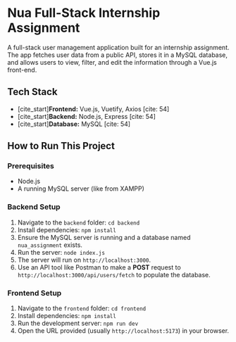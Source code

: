 # Nua Full-Stack Internship Assignment

A full-stack user management application built for an internship assignment. The app fetches user data from a public API, stores it in a MySQL database, and allows users to view, filter, and edit the information through a Vue.js front-end.

## Tech Stack

* [cite_start]**Frontend:** Vue.js, Vuetify, Axios [cite: 54]
* [cite_start]**Backend:** Node.js, Express [cite: 54]
* [cite_start]**Database:** MySQL [cite: 54]

## How to Run This Project

### Prerequisites

* Node.js
* A running MySQL server (like from XAMPP)

### Backend Setup

1.  Navigate to the `backend` folder: `cd backend`
2.  Install dependencies: `npm install`
3.  Ensure the MySQL server is running and a database named `nua_assignment` exists.
4.  Run the server: `node index.js`
5.  The server will run on `http://localhost:3000`.
6.  Use an API tool like Postman to make a **POST** request to `http://localhost:3000/api/users/fetch` to populate the database.

### Frontend Setup

1.  Navigate to the `frontend` folder: `cd frontend`
2.  Install dependencies: `npm install`
3.  Run the development server: `npm run dev`
4.  Open the URL provided (usually `http://localhost:5173`) in your browser.
